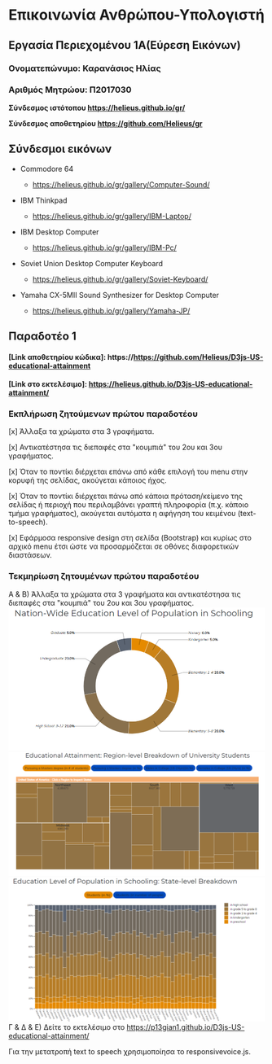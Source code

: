 # Επικοινωνία Ανθρώπου-Υπολογιστή
## Εργασία Περιεχομένου 1Α(Εύρεση Εικόνων)
### Ονοματεπώνυμο: Καρανάσιος Ηλίας
### Αριθμός Μητρώου: Π2017030

**Σύνδεσμος ιστότοπου https://helieus.github.io/gr/**

**Σύνδεσμος αποθετηρίου https://github.com/Helieus/gr**


## Σύνδεσμοι εικόνων

* Commodore 64

  * https://helieus.github.io/gr/gallery/Computer-Sound/

* IBM Thinkpad

  * https://helieus.github.io/gr/gallery/IBM-Laptop/

* IBM Desktop Computer

  * https://helieus.github.io/gr/gallery/IBM-Pc/

* Soviet Union Desktop Computer Keyboard

  * https://helieus.github.io/gr/gallery/Soviet-Keyboard/

* Yamaha CX-5MII Sound Synthesizer for Desktop Computer

  * https://helieus.github.io/gr/gallery/Yamaha-JP/

## Παραδοτέο 1

#### [Link αποθετηρίου κώδικα]: https://https://github.com/Helieus/D3js-US-educational-attainment
#### [Link στο εκτελέσιμο]: https://helieus.github.io/D3js-US-educational-attainment/

### Εκπλήρωση ζητούμενων πρώτου παραδοτέου

[x] Άλλαξα τα χρώματα στα 3 γραφήματα.

[x] Αντικατέστησα τις διεπαφές στα "κουμπιά" του 2ου και 3ου γραφήματος.

[x] Όταν το ποντίκι διέρχεται επάνω από κάθε επιλογή του menu στην κορυφή της σελίδας, ακούγεται κάποιος ήχος.

[x] Όταν το ποντίκι διέρχεται πάνω από κάποια πρόταση/κείμενο της σελίδας ή περιοχή που περιλαμβάνει γραπτή πληροφορία (π.χ. κάποιο τμήμα     γραφήματος), ακούγεται αυτόματα η αφήγηση του κειμένου (text-to-speech).

[x] Εφάρμοσα responsive design στη σελίδα (Bootstrap) και κυρίως στο αρχικό menu έτσι ώστε να προσαρμόζεται σε οθόνες διαφορετικών διαστάσεων.

### Τεκμηρίωση ζητουμένων πρώτου παραδοτέου

Α & B) Άλλαξα τα χρώματα στα 3 γραφήματα και αντικατέστησα τις διεπαφές στα "κουμπιά" του 2ου και 3ου γραφήματος.
![Screenshot](Scr1.PNG)
![Screenshot](Scr2.PNG)
![Screenshot](Scr3.PNG)
Γ & Δ & Ε) Δείτε το εκτελέσιμο στο https://p13gian1.github.io/D3js-US-educational-attainment/

Για την μετατροπή text to speech χρησιμοποίησα το responsivevoice.js.

